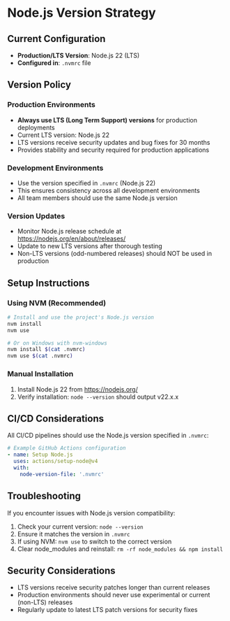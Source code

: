 # Node.js Version Strategy

## Current Configuration

- **Production/LTS Version**: Node.js 22 (LTS)
- **Configured in**: `.nvmrc` file

## Version Policy

### Production Environments
- **Always use LTS (Long Term Support) versions** for production deployments
- Current LTS version: Node.js 22
- LTS versions receive security updates and bug fixes for 30 months
- Provides stability and security required for production applications

### Development Environments
- Use the version specified in `.nvmrc` (Node.js 22)
- This ensures consistency across all development environments
- All team members should use the same Node.js version

### Version Updates
- Monitor Node.js release schedule at https://nodejs.org/en/about/releases/
- Update to new LTS versions after thorough testing
- Non-LTS versions (odd-numbered releases) should NOT be used in production

## Setup Instructions

### Using NVM (Recommended)
```bash
# Install and use the project's Node.js version
nvm install
nvm use

# Or on Windows with nvm-windows
nvm install $(cat .nvmrc)
nvm use $(cat .nvmrc)
```

### Manual Installation
1. Install Node.js 22 from https://nodejs.org/
2. Verify installation: `node --version` should output v22.x.x

## CI/CD Considerations

All CI/CD pipelines should use the Node.js version specified in `.nvmrc`:

```yaml
# Example GitHub Actions configuration
- name: Setup Node.js
  uses: actions/setup-node@v4
  with:
    node-version-file: '.nvmrc'
```

## Troubleshooting

If you encounter issues with Node.js version compatibility:

1. Check your current version: `node --version`
2. Ensure it matches the version in `.nvmrc`
3. If using NVM: `nvm use` to switch to the correct version
4. Clear node_modules and reinstall: `rm -rf node_modules && npm install`

## Security Considerations

- LTS versions receive security patches longer than current releases
- Production environments should never use experimental or current (non-LTS) releases
- Regularly update to latest LTS patch versions for security fixes 
